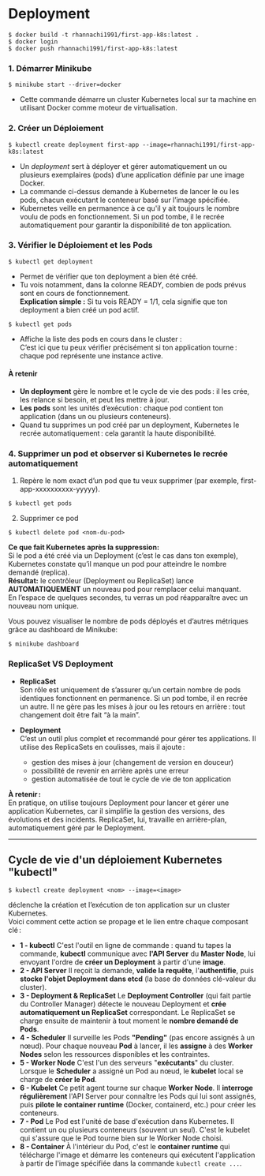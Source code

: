 #  Deployment

```
$ docker build -t rhannachi1991/first-app-k8s:latest .
$ docker login
$ docker push rhannachi1991/first-app-k8s:latest
```

### 1. Démarrer Minikube

```
$ minikube start --driver=docker
```
- Cette commande démarre un cluster Kubernetes local sur ta machine en utilisant Docker comme moteur de virtualisation.

### 2. Créer un Déploiement
```
$ kubectl create deployment first-app --image=rhannachi1991/first-app-k8s:latest
```
- Un *deployment* sert à déployer et gérer automatiquement un ou plusieurs exemplaires (pods) d’une application définie par une image Docker.
- La commande ci-dessus demande à Kubernetes de lancer le ou les pods, chacun exécutant le conteneur basé sur l’image spécifiée.
- Kubernetes veille en permanence à ce qu'il y ait toujours le nombre voulu de pods en fonctionnement.
  Si un pod tombe, il le recrée automatiquement pour garantir la disponibilité de ton application.

### 3. Vérifier le Déploiement et les Pods
```
$ kubectl get deployment
```
- Permet de vérifier que ton deployment a bien été créé.
- Tu vois notamment, dans la colonne READY, combien de pods prévus sont en cours de fonctionnement.\
**Explication simple :** Si tu vois READY = 1/1, cela signifie que ton deployment a bien créé un pod actif.

```
$ kubectl get pods
```
- Affiche la liste des pods en cours dans le cluster :\
C’est ici que tu peux vérifier précisément si ton application tourne : chaque pod représente une instance active.

#### À retenir
- **Un deployment** gère le nombre et le cycle de vie des pods : il les crée, les relance si besoin, et peut les mettre à jour.
- **Les pods** sont les unités d’exécution : chaque pod contient ton application (dans un ou plusieurs conteneurs).
- Quand tu supprimes un pod créé par un deployment, Kubernetes le recrée automatiquement : cela garantit la haute disponibilité.

### 4. Supprimer un pod et observer si Kubernetes le recrée automatiquement

1. Repère le nom exact d’un pod que tu veux supprimer (par exemple, first-app-xxxxxxxxxx-yyyyy).
```
$ kubectl get pods
```
2. Supprimer ce pod
```
$ kubectl delete pod <nom-du-pod>
```
**Ce que fait Kubernetes après la suppression:**\
Si le pod a été créé via un Deployment (c’est le cas dans ton exemple), Kubernetes constate qu’il manque un pod pour atteindre le nombre demandé (replica).\
**Résultat:** le contrôleur (Deployment ou ReplicaSet) lance **AUTOMATIQUEMENT** un nouveau pod pour remplacer celui manquant.\
En l’espace de quelques secondes, tu verras un pod réapparaître avec un nouveau nom unique.

Vous pouvez visualiser le nombre de pods déployés et d’autres métriques grâce au dashboard de Minikube:
```
$ minikube dashboard
```
### ReplicaSet VS Deployment
- **ReplicaSet**  
  Son rôle est uniquement de s’assurer qu’un certain nombre de pods identiques fonctionnent en permanence. Si un pod tombe, il en recrée un autre. Il ne gère pas les mises à jour ou les retours en arrière : tout changement doit être fait “à la main”.

- **Deployment**  
  C’est un outil plus complet et recommandé pour gérer tes applications. Il utilise des ReplicaSets en coulisses, mais il ajoute :
    - gestion des mises à jour (changement de version en douceur)
    - possibilité de revenir en arrière après une erreur
    - gestion automatisée de tout le cycle de vie de ton application

**À retenir :**  
En pratique, on utilise toujours Deployment pour lancer et gérer une application Kubernetes, car il simplifie la gestion des versions, des évolutions et des incidents. ReplicaSet, lui, travaille en arrière-plan, automatiquement géré par le Deployment.

---


## Cycle de vie d'un déploiement Kubernetes "kubectl"

```
$ kubectl create deployment <nom> --image=<image>
```

déclenche la création et l’exécution de ton application sur un cluster Kubernetes.\
Voici comment cette action se propage et le lien entre chaque composant clé :

- **1 - kubectl**
  C'est l'outil en ligne de commande : quand tu tapes la commande, **kubectl** communique avec **l'API Server** du **Master Node**, lui envoyant l'ordre de **créer un Deployment** à partir d'une **image**.
- **2 - API Server**
  Il reçoit la demande, **valide la requête**, l'**authentifie**, puis **stocke l'objet Deployment dans etcd** (la base de données clé-valeur du cluster).
- **3 - Deployment \& ReplicaSet**
  Le **Deployment Controller** (qui fait partie du Controller Manager) détecte le nouveau Deployment et **crée automatiquement un ReplicaSet** correspondant. Le ReplicaSet se charge ensuite de maintenir à tout moment le **nombre demandé de Pods**.
- **4 - Scheduler**
  Il surveille les Pods **"Pending"** (pas encore assignés à un nœud). Pour chaque nouveau **Pod** à lancer, il les **assigne** à des **Worker Nodes** selon les ressources disponibles et les contraintes.
- **5 - Worker Node**
  C'est l'un des serveurs "**exécutants**" du cluster.
  Lorsque le **Scheduler** a assigné un Pod au nœud, le **kubelet** local se charge de **créer le Pod**.
- **6 - Kubelet**
  Ce petit agent tourne sur chaque **Worker Node**. Il **interroge régulièrement** l'API Server pour connaître les Pods qui lui sont assignés, puis **pilote le container runtime** (Docker, containerd, etc.) pour créer les conteneurs.
- **7 - Pod**
  Le Pod est l'unité de base d'exécution dans Kubernetes. Il contient un ou plusieurs conteneurs (souvent un seul).
  C'est le kubelet qui s'assure que le Pod tourne bien sur le Worker Node choisi.
- **8 - Container**
  À l'intérieur du Pod, c'est le **container runtime** qui télécharge l'image et démarre les conteneurs qui exécutent l'application à partir de l'image spécifiée dans la commande `kubectl create ...`.


